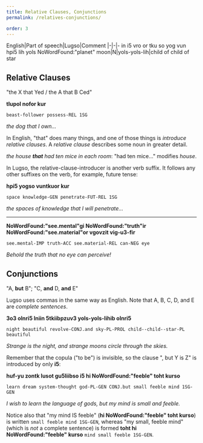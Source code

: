 ```yaml
---
title: Relative Clauses, Conjunctions
permalink: /relatives-conjunctions/

order: 3
---
```


English|Part of speech|Lugso|Comment
|-|-|-
in
i5
vro
or
tku
so
yog
vun
hpi5
lih
yols
NoWordFound:"planet"
moon|N|yols-yols-lih|child of child of star

## Relative Clauses

"the X that Yed / the A that B Ced"

**tlupol nofor kur**

`beast-follower possess-REL 1SG`

_the dog that I own..._

In English, "that" does many things, and one of those things is _introduce relative clauses_. A _relative clause_ describes some noun in greater detail.

_the house **that** had ten mice in each room_: "had ten mice..." modifies _house_.

In Lugso, the relative-clause-introducer is another verb suffix. It follows any other suffixes on the verb, for example, future tense:

**hpi5 yogso vuntkuor kur**

`space knowledge-GEN penetrate-FUT-REL 1SG`

_the spaces of knowledge that I will penetrate..._

---

**NoWordFound:"see.mental"gi NoWordFound:"truth"ir NoWordFound:"see.material"or vgovzit vig-u3-fir**

`see.mental-IMP truth-ACC see.material-REL can-NEG eye`

_Behold the truth that no eye can perceive!_

## Conjunctions

"A, **but** B"; "C, **and** D, **and** E"

Lugso uses commas in the same way as English. Note that A, B, C, D, and E are _complete sentences_.

**3o3 olnri5 lniin 5tkiibpzuv3 yols-yols-lihib olnri5**

`night beautiful revolve-CONJ.and sky-PL-PROL child--child--star-PL beautiful`

_Strange is the night, and strange moons circle through the skies._

Remember that the copula ("to be") is invisible, so the clause ", but Y is Z" is introduced by only **i5**:

**huf-yu zontk lusot gu5liibso i5 hi NoWordFound:"feeble" toht kurso**

`learn dream system-thought god-PL-GEN CONJ.but small feeble mind 1SG-GEN`

_I wish to learn the language of gods, but my mind is small and feeble._

Notice also that "my mind IS feeble" (**hi NoWordFound:"feeble" toht kurso**) is written `small feeble mind 1SG-GEN`, whereas "my small, feeble mind" (which is _not_ a complete sentence) is formed **toht hi NoWordFound:"feeble" kurso** `mind small feeble 1SG-GEN`.
